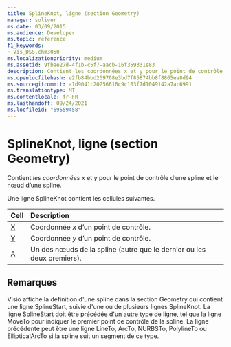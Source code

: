 ```yaml
---
title: SplineKnot, ligne (section Geometry)
manager: soliver
ms.date: 03/09/2015
ms.audience: Developer
ms.topic: reference
f1_keywords:
- Vis_DSS.chm3050
ms.localizationpriority: medium
ms.assetid: 9fbae27d-4f1b-c5f7-aacb-16f359331e83
description: Contient les coordonnées x et y pour le point de contrôle d’une spline et le nœud d’une spline.
ms.openlocfilehash: e2fb84bbd269768e3bd7f85874bb8f8865ea8d94
ms.sourcegitcommit: a1d9041c20256616c9c183f7d1049142a7ac6991
ms.translationtype: MT
ms.contentlocale: fr-FR
ms.lasthandoff: 09/24/2021
ms.locfileid: "59559458"
---
```

# <a name="splineknot-row-geometry-section"></a>SplineKnot, ligne (section Geometry)

Contient  *les coordonnées*  x et  *y*  pour le point de contrôle d’une spline et le nœud d’une spline. 
  
Une ligne SplineKnot contient les cellules suivantes.
  
|**Cell**|**Description**|
|:-----|:-----|
|[X](x-cell-geometry-section.md) <br/> |Coordonnée  *x*  d’un point de contrôle.  <br/> |
|[Y](y-cell-geometry-section.md) <br/> |Coordonnée  *y*  d’un point de contrôle.  <br/> |
|[A](a-cell-geometry-section.md) <br/> |Un des nœuds de la spline (autre que le dernier ou les deux premiers).  <br/> |
   
## <a name="remarks"></a>Remarques

Visio affiche la définition d'une spline dans la section Geometry qui contient une ligne SplineStart, suivie d'une ou de plusieurs lignes SplineKnot. La ligne SplineStart doit être précédée d'un autre type de ligne, tel que la ligne MoveTo pour indiquer le premier point de contrôle de la spline. La ligne précédente peut être une ligne LineTo, ArcTo, NURBSTo, PolylineTo ou EllipticalArcTo si la spline suit un segment de ce type.
  

